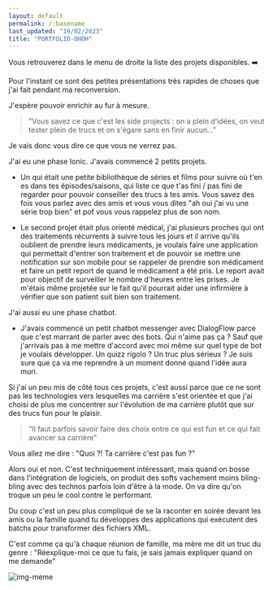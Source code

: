 ```yaml
---
layout: default
permalink: /:basename
last_updated: "19/02/2023"
title: "PORTFOLIO-OHOH"
---
```


Vous retrouverez dans le menu de droite la liste des projets disponibles. :arrow_right:

Pour l'instant ce sont des petites présentations très rapides de choses que j'ai fait pendant ma reconversion.

J'espère pouvoir enrichir au fur à mesure.

> "Vous savez ce que c'est les side projects : on a plein d'idées, on veut tester plein de trucs et on s'égare sans en finir aucun..."

Je vais donc vous dire ce que vous ne verrez pas.

J'ai eu une phase <span class="keywords">Ionic</span>. J'avais commencé 2 petits projets.

* Un qui était une petite bibliothèque de séries et films pour suivre où t'en es dans tes épisodes/saisons, qui liste ce que t'as fini / pas fini de regarder pour pouvoir conseiller des trucs à tes amis. Vous savez des fois vous parlez avec des amis et vous vous dites "ah oui j'ai vu une série trop bien" et pof vous vous rappelez plus de son nom.

* Le second projet était plus orienté médical, j'ai plusieurs proches qui ont des traitements récurrents à suivre tous les jours et il arrive qu'ils oublient de prendre leurs médicaments, je voulais faire une application qui permettait d'entrer son traitement et de pouvoir se mettre une notification sur son mobile pour se rappeler de prendre son médicament et faire un petit report de quand le médicament a été pris. Le report avait pour objectif de surveiller le nombre d'heures entre les prises. Je m'étais même projetée sur le fait qu'il pourrait aider une infirmière à vérifier que son patient suit bien son traitement.

J'ai aussi eu une phase <span class="keywords">chatbot</span>.

*  J'avais commencé un petit chatbot messenger avec <span class="keywords">DialogFlow</span> parce que c'est marrant de parler avec des bots. Qui n'aime pas ça ? Sauf que j'arrivais pas à me mettre d'accord avec moi même sur quel type de bot je voulais développer. Un quizz rigolo ? Un truc plus sérieux ? Je suis sure que ça va me reprendre à un moment donné quand l'idée aura muri. 

Si j'ai un peu mis de côté tous ces projets, c'est aussi parce que ce ne sont pas les technologies vers lesquelles ma carrière s'est orientée et que j'ai choisi de plus me concentrer sur l'évolution de ma carrière plutôt que sur des trucs fun pour le plaisir. 

> "Il faut parfois savoir faire des choix entre ce qui est fun et ce qui fait avancer sa carrière"

Vous allez me dire : "Quoi ?! Ta carrière c'est pas fun ?"

Alors oui et non. C'est techniquement intéressant, mais quand on bosse dans l'intégration de logiciels, on produit des softs vachement moins bling-bling avec des technos parfois loin d'être à la mode. On va dire qu'on troque un peu le cool contre le performant.

Du coup c'est un peu plus compliqué de se la raconter en soirée devant les amis ou la famille quand tu développes des applications qui exécutent des batchs pour transformer des fichiers XML.

C'est comme ça qu'à chaque réunion de famille, ma mère me dit un truc du genre : "Réexplique-moi ce que tu fais, je sais jamais expliquer quand on me demande"

![img-meme](https://i.imgflip.com/7so9kt.jpg
"Rien compris")




